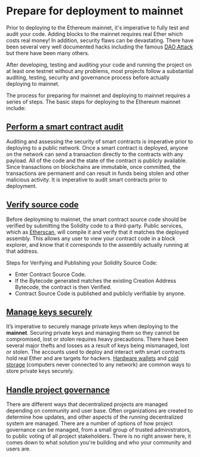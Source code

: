# Prepare for deployment to mainnet

Prior to deploying to the Ethereum mainnet, it's imperative to fully test and audit your code. Adding blocks to the mainnet requires real Ether which costs real money! In addition, security flaws can be devastating. There have been several very well documented hacks including the famous [DAO Attack](https://www.coindesk.com/understanding-dao-hack-journalists) but there have been many others.

After developing, testing and auditing your code and running the project on at least one testnet without any problems, most projects follow a substantial auditing, testing, security and governance process before actually deploying to mainnet.

The process for preparing for mainnet and deploying to mainnet requires a series of steps. The basic steps for deploying to the Ethereum mainnet include:

## [Perform a smart contract audit](https://docs.openzeppelin.com/learn/preparing-for-mainnet#auditing-and-security)

Auditing and assessing the security of smart contracts is imperative prior to deploying to a public network. Once a smart contract is deployed, anyone on the network can send a transaction directly to the contracts with any payload. All of the code and the state of the contract is publicly available. Since transactions on blockchains are immutable, once committed, the transactions are permanent and can result in funds being stolen and other malicious activity. It is imperative to audit smart contracts prior to deployment.

## [Verify source code](https://docs.openzeppelin.com/learn/preparing-for-mainnet#verify-source-code)

Before deployming to mainnet, the smart contract source code should be verified by submitting the Solidity code to a third-party. Public services, which as [Etherscan](https://etherscan.io/verifyContract), will compile it and verify that it matches the deployed assembly. This allows any user to view your contract code in a block explorer, and know that it corresponds to the assembly actually running at that address.

Steps for Verifying and Publishing your Solidity Source Code:

- Enter Contract Source Code.
- If the Bytecode generated matches the existing Creation Address Bytecode, the contract is then Verified.
- Contract Source Code is published and publicly verifiable by anyone.

## [Manage keys securely](https://docs.openzeppelin.com/learn/preparing-for-mainnet#key-management)

It’s imperative to securely manage private keys when deploying to the **mainnet**. Securing private keys and managing them so they cannot be compromised, lost or stolen requires heavy precautions. There have been several major thefts and losses as a result of keys being mismanaged, lost or stolen. The accounts used to deploy and interact with smart contracts hold real Ether and are targets for hackers. [Hardware wallets](https://docs.ethhub.io/using-ethereum/wallets/hardware/) and [cold storage](https://www.investopedia.com/terms/c/cold-storage.asp#:~:text=Key%20Takeaways&text=Cold%20storage%20is%20a%20way,their%20holdings%20via%20traditional%20means.) (computers never connected to any network) are common ways to store private keys securely.

## [Handle project governance](https://docs.openzeppelin.com/learn/preparing-for-mainnet#project-governance)

There are different ways that decentralized projects are managed depending on community and user base. Often organizations are created to determine how updates, and other aspects of the running decentralized system are managed. There are a number of options of how project governance can be managed, from a small group of trusted administrators, to public voting of all project stakeholders. There is no right answer here, it comes down to what solution you're building and who your community and users are.
